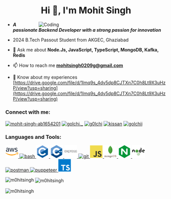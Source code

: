 
<h1 align="center">Hi 👋, I'm Mohit Singh</h1>





<img align="right" alt="Coding" width="400" src="https://media.tenor.com/A15H8E1VUh8AAAAM/github-cat.gif">

- ***A passionate Backend Developer with a strong passion for innovation***

- 2024 B.Tech Passout Student from AKGEC, Ghaziabad
  
- 💬 Ask me about **Node.Js, JavaScript, TypeScript, MongoDB, Kafka, Redis**

- 📫 How to reach me **mohitsingh0209g@gmail.com**

- 📄 Know about my experiences [https://drive.google.com/file/d/1lmq9s_4dv5dp8CJTXn7C0h8Lt9X3uHzP/view?usp=sharing](https://drive.google.com/file/d/1lmq9s_4dv5dp8CJTXn7C0h8Lt9X3uHzP/view?usp=sharing)

<h3 align="left">Connect with me:</h3>
<p align="left">
<a href="https://linkedin.com/in/mohit-singh-ab1654201" target="blank"><img align="center" src="https://raw.githubusercontent.com/rahuldkjain/github-profile-readme-generator/master/src/images/icons/Social/linked-in-alt.svg" alt="mohit-singh-ab1654201" height="30" width="40" /></a>
<a href="https://instagram.com/golchi._" target="blank"><img align="center" src="https://raw.githubusercontent.com/rahuldkjain/github-profile-readme-generator/master/src/images/icons/Social/instagram.svg" alt="golchi._" height="30" width="40" /></a>
<a href="https://www.codechef.com/users/g0lchi" target="blank"><img align="center" src="https://cdn.jsdelivr.net/npm/simple-icons@3.1.0/icons/codechef.svg" alt="g0lchi" height="30" width="40" /></a>
<a href="https://codeforces.com/profile/kissan" target="blank"><img align="center" src="https://raw.githubusercontent.com/rahuldkjain/github-profile-readme-generator/master/src/images/icons/Social/codeforces.svg" alt="kissan" height="30" width="40" /></a>
<a href="https://www.leetcode.com/golchii" target="blank"><img align="center" src="https://raw.githubusercontent.com/rahuldkjain/github-profile-readme-generator/master/src/images/icons/Social/leet-code.svg" alt="golchii" height="30" width="40" /></a>
</p>

<h3 align="left">Languages and Tools:</h3>
<p align="left"> <a href="https://aws.amazon.com" target="_blank" rel="noreferrer"> <img src="https://raw.githubusercontent.com/devicons/devicon/master/icons/amazonwebservices/amazonwebservices-original-wordmark.svg" alt="aws" width="40" height="40"/> </a> <a href="https://www.gnu.org/software/bash/" target="_blank" rel="noreferrer"> <img src="https://www.vectorlogo.zone/logos/gnu_bash/gnu_bash-icon.svg" alt="bash" width="40" height="40"/> </a> <a href="https://www.cprogramming.com/" target="_blank" rel="noreferrer"> <img src="https://raw.githubusercontent.com/devicons/devicon/master/icons/c/c-original.svg" alt="c" width="40" height="40"/> </a> <a href="https://www.w3schools.com/cpp/" target="_blank" rel="noreferrer"> <img src="https://raw.githubusercontent.com/devicons/devicon/master/icons/cplusplus/cplusplus-original.svg" alt="cplusplus" width="40" height="40"/> </a> <a href="https://expressjs.com" target="_blank" rel="noreferrer"> <img src="https://raw.githubusercontent.com/devicons/devicon/master/icons/express/express-original-wordmark.svg" alt="express" width="40" height="40"/> </a> <a href="https://git-scm.com/" target="_blank" rel="noreferrer"> <img src="https://www.vectorlogo.zone/logos/git-scm/git-scm-icon.svg" alt="git" width="40" height="40"/> </a> <a href="https://developer.mozilla.org/en-US/docs/Web/JavaScript" target="_blank" rel="noreferrer"> <img src="https://raw.githubusercontent.com/devicons/devicon/master/icons/javascript/javascript-original.svg" alt="javascript" width="40" height="40"/> </a> <a href="https://www.mongodb.com/" target="_blank" rel="noreferrer"> <img src="https://raw.githubusercontent.com/devicons/devicon/master/icons/mongodb/mongodb-original-wordmark.svg" alt="mongodb" width="40" height="40"/> </a> <a href="https://www.nginx.com" target="_blank" rel="noreferrer"> <img src="https://raw.githubusercontent.com/devicons/devicon/master/icons/nginx/nginx-original.svg" alt="nginx" width="40" height="40"/> </a> <a href="https://nodejs.org" target="_blank" rel="noreferrer"> <img src="https://raw.githubusercontent.com/devicons/devicon/master/icons/nodejs/nodejs-original-wordmark.svg" alt="nodejs" width="40" height="40"/> </a> <a href="https://postman.com" target="_blank" rel="noreferrer"> <img src="https://www.vectorlogo.zone/logos/getpostman/getpostman-icon.svg" alt="postman" width="40" height="40"/> </a> <a href="https://github.com/puppeteer/puppeteer" target="_blank" rel="noreferrer"> <img src="https://www.vectorlogo.zone/logos/pptrdev/pptrdev-official.svg" alt="puppeteer" width="40" height="40"/> </a> <a href="https://www.typescriptlang.org/" target="_blank" rel="noreferrer"> <img src="https://raw.githubusercontent.com/devicons/devicon/master/icons/typescript/typescript-original.svg" alt="typescript" width="40" height="40"/> </a> </p>

<p><img align="left" src="https://github-readme-stats.vercel.app/api/top-langs?username=m0hitsingh&show_icons=true&locale=en&layout=compact" alt="m0hitsingh" /></p>

<p>&nbsp;<img align="center" src="https://github-readme-stats.vercel.app/api?username=m0hitsingh&show_icons=true&locale=en" alt="m0hitsingh" /></p>

<p><img align="center" src="https://github-readme-streak-stats.herokuapp.com/?user=m0hitsingh&" alt="m0hitsingh" /></p>
